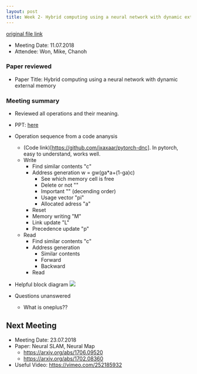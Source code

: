 ```yaml
---
layout: post
title: Week 2- Hybrid computing using a neural network with dynamic external memory (2)
---
```


[original file link](https://github.com/kknd2104/kknd2104.github.io/blob/master/_posts/2018-7-11-week2.md)

- Meeting Date: 11.07.2018
- Attendee: Won, Mike, Chanoh

### Paper reviewed
- Paper Title: Hybrid computing using a neural network with dynamic external memory  

### Meeting summary


* Reviewed all operations and their meaning.		
* PPT: [here]()
* Operation sequence from a code ananysis
	* (Code link)[https://github.com/ixaxaar/pytorch-dnc]. In pytorch, easy to understand, works well.
	* Write
		* Find similar contents "c"
		* Address generation w = gw(ga*a+(1-ga)c)
			* See which memory cell is free 
			* Delete or not ""
			* Important "" (decending order)
			* Usage vector "pi"
			* Allocated adress "a"
		* Reset 
		* Memory writing "M"
		* Link update "L"
		* Precedence update "p"
	* Read
		* Find similar contents "c"
		* Address generation
			* Similar contents
			* Forward
			* Backward
		* Read
		
* Helpful block diagram
![](https://github.com/bgavran/DNC/raw/master/assets/DNC_final.png)
* Questions unanswered
	* What is oneplus??
	
	
## Next Meeting

- Meeting Date: 23.07.2018
- Paper: Neural SLAM, Neural Map
	- https://arxiv.org/abs/1706.09520
	- https://arxiv.org/abs/1702.08360
- Useful Video:  https://vimeo.com/252185932
